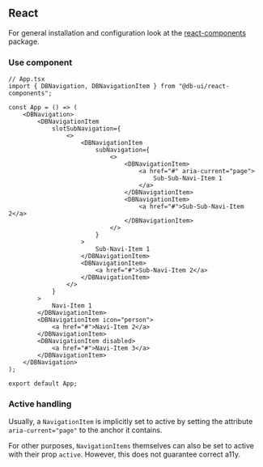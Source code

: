 ## React

For general installation and configuration look at
the [react-components](https://www.npmjs.com/package/@db-ui/react-components) package.

### Use component

```tsx App.tsx
// App.tsx
import { DBNavigation, DBNavigationItem } from "@db-ui/react-components";

const App = () => (
	<DBNavigation>
		<DBNavigationItem
			slotSubNavigation={
				<>
					<DBNavigationItem
						subNavigation={
							<>
								<DBNavigationItem>
									<a href="#" aria-current="page">
										Sub-Sub-Navi-Item 1
									</a>
								</DBNavigationItem>
								<DBNavigationItem>
									<a href="#">Sub-Sub-Navi-Item 2</a>
								</DBNavigationItem>
							</>
						}
					>
						Sub-Navi-Item 1
					</DBNavigationItem>
					<DBNavigationItem>
						<a href="#">Sub-Navi-Item 2</a>
					</DBNavigationItem>
				</>
			}
		>
			Navi-Item 1
		</DBNavigationItem>
		<DBNavigationItem icon="person">
			<a href="#">Navi-Item 2</a>
		</DBNavigationItem>
		<DBNavigationItem disabled>
			<a href="#">Navi-Item 3</a>
		</DBNavigationItem>
	</DBNavigation>
);

export default App;
```

### Active handling

Usually, a `NavigationItem` is implicitly set to active by setting the attribute `aria-current="page"` to the anchor it
contains.

For other purposes, `NavigationItems` themselves can also be set to active with their prop `active`. However, this does
not guarantee correct a11y.
